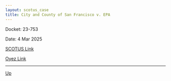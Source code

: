 ```yaml
---
layout: scotus_case
title: City and County of San Francisco v. EPA
---
```


Docket: 23-753

Date: 4 Mar 2025

[SCOTUS Link](https://www.supremecourt.gov/opinions/24pdf/23-753_f2bh.pdf)

[Oyez Link](https://www.oyez.org/cases/2024/23-753)

---

[Up](./README.md)
